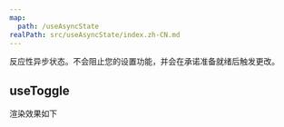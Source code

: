 ```yaml
---
map:
  path: /useAsyncState
realPath: src/useAsyncState/index.zh-CN.md
---
```


反应性异步状态。不会阻止您的设置功能，并会在承诺准备就绪后触发更改。

## useToggle

渲染效果如下

<demo src="./demo/demo.vue" title="Demo block" desc="useAsyncState"></demo>



